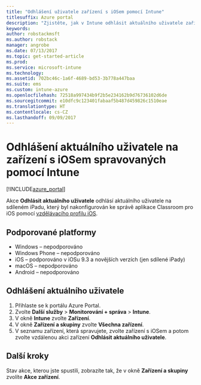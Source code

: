 ```yaml
---
title: "Odhlášení uživatele zařízení s iOSem pomocí Intune"
titlesuffix: Azure portal
description: "Zjistěte, jak v Intune odhlásit aktuálního uživatele zařízení s iOSem."
keywords: 
author: robstackmsft
ms.author: robstack
manager: angrobe
ms.date: 07/13/2017
ms.topic: get-started-article
ms.prod: 
ms.service: microsoft-intune
ms.technology: 
ms.assetid: 702bc46c-1a6f-4689-bd53-3b778a447baa
ms.suite: ems
ms.custom: intune-azure
ms.openlocfilehash: 72518a997434b9f2b5e234162b9d76736102d6de
ms.sourcegitcommit: e10dfc9c123401fabaaf5b487d459826c1510eae
ms.translationtype: HT
ms.contentlocale: cs-CZ
ms.lasthandoff: 09/09/2017
---
```

# <a name="logout-the-current-user-on-intune-managed-ios-devices"></a>Odhlášení aktuálního uživatele na zařízení s iOSem spravovaných pomocí Intune


[!INCLUDE[azure_portal](./includes/azure_portal.md)]


Akce **Odhlásit aktuálního uživatele** odhlásí aktuálního uživatele na sdíleném iPadu, který byl nakonfigurován ke správě aplikace Classroom pro iOS pomocí [vzdělávacího profilu iOS](education-settings-configure-ios.md). 

## <a name="supported-platforms"></a>Podporované platformy

- Windows – nepodporováno
- Windows Phone – nepodporováno
- iOS – podporováno v iOSu 9.3 a novějších verzích (jen sdílené iPady)
- macOS – nepodporováno
- Android – nepodporováno

## <a name="how-to-logout-the-current-user"></a>Odhlášení aktuálního uživatele

1.  Přihlaste se k portálu Azure Portal.
2.  Zvolte **Další služby** > **Monitorování + správa** > **Intune**.
3.  V okně **Intune** zvolte **Zařízení**.
4.  V okně **Zařízení a skupiny** zvolte **Všechna zařízení**.
5.  V seznamu zařízení, která spravujete, zvolte zařízení s iOSem a potom zvolte vzdálenou akci zařízení **Odhlásit aktuálního uživatele**.

## <a name="next-steps"></a>Další kroky

Stav akce, kterou jste spustili, zobrazíte tak, že v okně **Zařízení a skupiny** zvolíte **Akce zařízení**.
